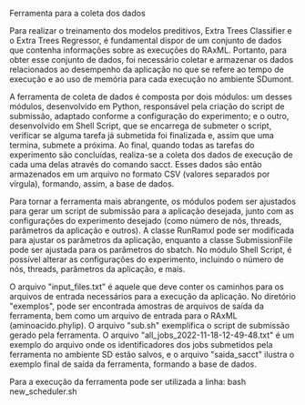 Ferramenta para a coleta dos dados

Para realizar o treinamento dos modelos preditivos, Extra Trees Classifier e o Extra Trees Regressor, é fundamental dispor de um conjunto de dados que contenha informações sobre as execuções do RAxML. Portanto, para obter esse conjunto de dados, foi necessário coletar e armazenar os dados relacionados ao desempenho da aplicação no que se refere ao tempo de execução e ao uso de memória para cada execução no ambiente SDumont.

A ferramenta de coleta de dados é composta por dois módulos: um desses módulos, desenvolvido em Python, responsável pela criação do script de submissão, adaptado conforme a configuração do experimento; e o outro, desenvolvido em Shell Script, que se encarrega de submeter o script, verificar se alguma tarefa já submetida foi finalizada e, assim que uma termina, submete a próxima. Ao final, quando todas as tarefas do experimento são concluídas, realiza-se a coleta dos dados de execução de cada uma delas através do comando sacct. Esses dados são então armazenados em um arquivo no formato CSV (valores separados por vírgula), formando, assim, a base de dados.

Para tornar a ferramenta mais abrangente, os módulos podem ser ajustados para gerar um script de submissão para a aplicação desejada, junto com as configurações do experimento desejado (como número de nós, threads, parâmetros da aplicação e outros). A classe RunRamxl pode ser modificada para ajustar os parâmetros da aplicação, enquanto a classe SubmissionFile pode ser ajustada para os parâmetros do sbatch. No módulo Shell Script, é possível alterar as configurações do experimento, incluindo o número de nós, threads, parâmetros da aplicação, e mais.

O arquivo "input_files.txt" é aquele que deve conter os caminhos para os arquivos de entrada necessários para a execução da aplicação. No diretório "exemplos", pode ser encontrada amostras de arquivos de saída da ferramenta, bem como um arquivo de entrada para o RAxML (aminoacido.phylip). O arquivo "sub.sh" exemplifica o script de submissão gerado pela ferramenta. O arquivo "all_jobs_2022-11-18-12-49-48.txt" é um exemplo do arquivo onde os identificadores dos jobs submetidos pela ferramenta no ambiente SD estão salvos, e o arquivo "saida_sacct" ilustra o exemplo final de saída da ferramenta, formando a base de dados.

Para a execução da ferramenta pode ser utilizada a linha: bash new_scheduler.sh
